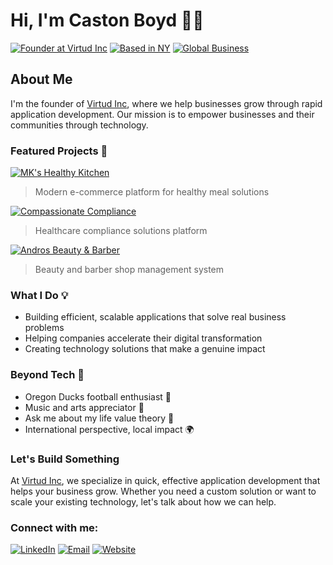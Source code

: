 # Hi, I'm Caston Boyd 👋🏾

[![Founder at Virtud Inc](https://img.shields.io/badge/Founder-Virtud%20Inc-4285F4?style=for-the-badge)](https://virtudinc.com)
[![Based in NY](https://img.shields.io/badge/Based%20In-New%20York-FF6B6B?style=for-the-badge)](#)
[![Global Business](https://img.shields.io/badge/Business-International-4BC0C0?style=for-the-badge)](#)

## About Me

I'm the founder of [Virtud Inc](https://virtudinc.com), where we help businesses grow through rapid application development. Our mission is to empower businesses and their communities through technology.

### Featured Projects 🚀

[![MK's Healthy Kitchen](https://img.shields.io/badge/E--Commerce-MK's%20Healthy%20Kitchen-9F44D3?style=for-the-badge&logo=shopify&logoColor=white)](https://www.mkshealthykitchen.com/)
> Modern e-commerce platform for healthy meal solutions

[![Compassionate Compliance](https://img.shields.io/badge/Healthcare-Compassionate%20Compliance-00B4D8?style=for-the-badge&logo=healthcare&logoColor=white)](https://compassionatecompliance.com)
> Healthcare compliance solutions platform

[![Andros Beauty & Barber](https://img.shields.io/badge/Service-Andros%20Beauty%20&%20Barber-FF8C42?style=for-the-badge&logo=scissors&logoColor=white)](https://androsbeautyandbarber.com/)
> Beauty and barber shop management system

### What I Do 💡
- Building efficient, scalable applications that solve real business problems
- Helping companies accelerate their digital transformation
- Creating technology solutions that make a genuine impact

### Beyond Tech 🌟
- Oregon Ducks football enthusiast 🦆
- Music and arts appreciator 🎵
- Ask me about my life value theory 💭
- International perspective, local impact 🌍

### Let's Build Something

At [Virtud Inc](https://virtudinc.com), we specialize in quick, effective application development that helps your business grow. Whether you need a custom solution or want to scale your existing technology, let's talk about how we can help.

### Connect with me:
[![LinkedIn](https://img.shields.io/badge/LinkedIn-0077B5?style=for-the-badge&logo=linkedin&logoColor=white)](https://linkedin.com/in/castonboyd)
[![Email](https://img.shields.io/badge/Email-D14836?style=for-the-badge&logo=gmail&logoColor=white)](mailto:caston@virtudinc.com)
[![Website](https://img.shields.io/badge/Virtud%20Inc-4285F4?style=for-the-badge&logo=google-chrome&logoColor=white)](https://virtudinc.com)
